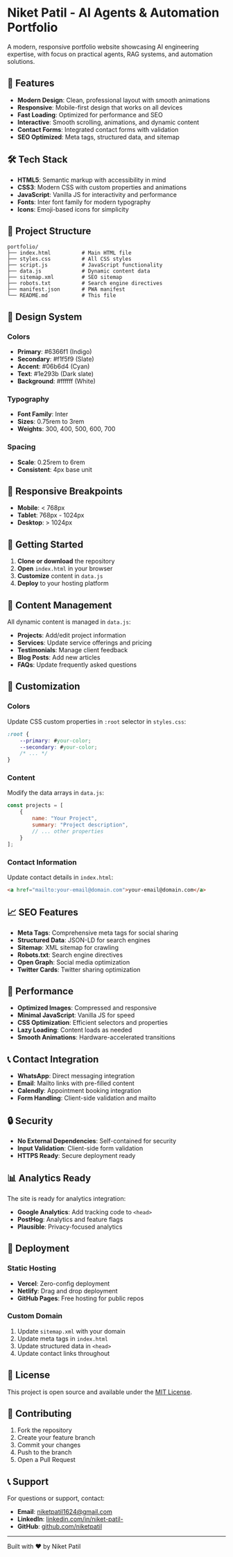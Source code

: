 # Niket Patil - AI Agents & Automation Portfolio

A modern, responsive portfolio website showcasing AI engineering expertise, with focus on practical agents, RAG systems, and automation solutions.

## 🚀 Features

- **Modern Design**: Clean, professional layout with smooth animations
- **Responsive**: Mobile-first design that works on all devices
- **Fast Loading**: Optimized for performance and SEO
- **Interactive**: Smooth scrolling, animations, and dynamic content
- **Contact Forms**: Integrated contact forms with validation
- **SEO Optimized**: Meta tags, structured data, and sitemap

## 🛠 Tech Stack

- **HTML5**: Semantic markup with accessibility in mind
- **CSS3**: Modern CSS with custom properties and animations
- **JavaScript**: Vanilla JS for interactivity and performance
- **Fonts**: Inter font family for modern typography
- **Icons**: Emoji-based icons for simplicity

## 📁 Project Structure

```
portfolio/
├── index.html          # Main HTML file
├── styles.css          # All CSS styles
├── script.js           # JavaScript functionality
├── data.js             # Dynamic content data
├── sitemap.xml         # SEO sitemap
├── robots.txt          # Search engine directives
├── manifest.json       # PWA manifest
└── README.md           # This file
```

## 🎨 Design System

### Colors
- **Primary**: #6366f1 (Indigo)
- **Secondary**: #f1f5f9 (Slate)
- **Accent**: #06b6d4 (Cyan)
- **Text**: #1e293b (Dark slate)
- **Background**: #ffffff (White)

### Typography
- **Font Family**: Inter
- **Sizes**: 0.75rem to 3rem
- **Weights**: 300, 400, 500, 600, 700

### Spacing
- **Scale**: 0.25rem to 6rem
- **Consistent**: 4px base unit

## 📱 Responsive Breakpoints

- **Mobile**: < 768px
- **Tablet**: 768px - 1024px
- **Desktop**: > 1024px

## 🚀 Getting Started

1. **Clone or download** the repository
2. **Open** `index.html` in your browser
3. **Customize** content in `data.js`
4. **Deploy** to your hosting platform

## 📝 Content Management

All dynamic content is managed in `data.js`:

- **Projects**: Add/edit project information
- **Services**: Update service offerings and pricing
- **Testimonials**: Manage client feedback
- **Blog Posts**: Add new articles
- **FAQs**: Update frequently asked questions

## 🔧 Customization

### Colors
Update CSS custom properties in `:root` selector in `styles.css`:

```css
:root {
    --primary: #your-color;
    --secondary: #your-color;
    /* ... */
}
```

### Content
Modify the data arrays in `data.js`:

```javascript
const projects = [
    {
        name: "Your Project",
        summary: "Project description",
        // ... other properties
    }
];
```

### Contact Information
Update contact details in `index.html`:

```html
<a href="mailto:your-email@domain.com">your-email@domain.com</a>
```

## 📈 SEO Features

- **Meta Tags**: Comprehensive meta tags for social sharing
- **Structured Data**: JSON-LD for search engines
- **Sitemap**: XML sitemap for crawling
- **Robots.txt**: Search engine directives
- **Open Graph**: Social media optimization
- **Twitter Cards**: Twitter sharing optimization

## 🎯 Performance

- **Optimized Images**: Compressed and responsive
- **Minimal JavaScript**: Vanilla JS for speed
- **CSS Optimization**: Efficient selectors and properties
- **Lazy Loading**: Content loads as needed
- **Smooth Animations**: Hardware-accelerated transitions

## 📞 Contact Integration

- **WhatsApp**: Direct messaging integration
- **Email**: Mailto links with pre-filled content
- **Calendly**: Appointment booking integration
- **Form Handling**: Client-side validation and mailto

## 🔒 Security

- **No External Dependencies**: Self-contained for security
- **Input Validation**: Client-side form validation
- **HTTPS Ready**: Secure deployment ready

## 📊 Analytics Ready

The site is ready for analytics integration:

- **Google Analytics**: Add tracking code to `<head>`
- **PostHog**: Analytics and feature flags
- **Plausible**: Privacy-focused analytics

## 🚀 Deployment

### Static Hosting
- **Vercel**: Zero-config deployment
- **Netlify**: Drag and drop deployment
- **GitHub Pages**: Free hosting for public repos

### Custom Domain
1. Update `sitemap.xml` with your domain
2. Update meta tags in `index.html`
3. Update structured data in `<head>`
4. Update contact links throughout

## 📝 License

This project is open source and available under the [MIT License](LICENSE).

## 🤝 Contributing

1. Fork the repository
2. Create your feature branch
3. Commit your changes
4. Push to the branch
5. Open a Pull Request

## 📞 Support

For questions or support, contact:
- **Email**: niketpatil1624@gmail.com
- **LinkedIn**: [linkedin.com/in/niket-patil-](https://linkedin.com/in/niket-patil-)
- **GitHub**: [github.com/niketpatil](https://github.com/niketpatil)

---

Built with ❤️ by Niket Patil
